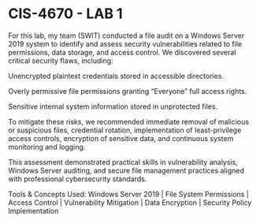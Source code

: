 # CIS-4670 - LAB 1

For this lab, my team (SWIT) conducted a file audit on a Windows Server 2019 system to identify and assess security vulnerabilities related to file permissions, data storage, and access control. We discovered several critical security flaws, including:

Unencrypted plaintext credentials stored in accessible directories.

Overly permissive file permissions granting “Everyone” full access rights.

Sensitive internal system information stored in unprotected files.

To mitigate these risks, we recommended immediate removal of malicious or suspicious files, credential rotation, implementation of least-privilege access controls, encryption of sensitive data, and continuous system monitoring and logging.

This assessment demonstrated practical skills in vulnerability analysis, Windows Server auditing, and secure file management practices aligned with professional cybersecurity standards.

Tools & Concepts Used: Windows Server 2019 | File System Permissions | Access Control | Vulnerability Mitigation | Data Encryption | Security Policy Implementation
